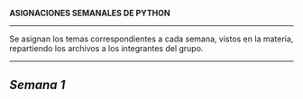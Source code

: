 **ASIGNACIONES SEMANALES DE PYTHON**
________________________________________________________________________________________________________________________

Se asignan los temas correspondientes a cada semana, vistos en la materia, repartiendo los archivos a los integrantes del grupo.

________________________________________________________________________________________________________________________
*Semana 1*
------------------------------------------------------------------------------------------------------------------------
